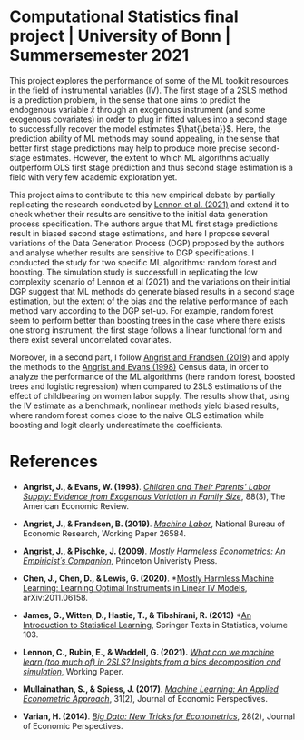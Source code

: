 # Computational Statistics final project | University of Bonn | Summersemester 2021 

This project explores the performance of some of the ML toolkit resources in the field of instrumental variables (IV). The first stage of a 2SLS method is a prediction problem, in the sense that one aims to predict the endogenous variable $\hat{x}$ through an exogenous instrument (and some exogenous covariates) in order to plug in fitted values into a second stage to successfully recover the model estimates $\hat{\beta}}$. Here, the prediction ability of ML methods may sound appealing, in the sense that better first stage predictions may help to produce more precise second-stage estimates. However, the extent to which ML algorithms actually outperform OLS first stage prediction and thus second stage estimation is a field with very few academic exploration yet.

This project aims to contribute to this new empirical debate by partially replicating the research conducted by [Lennon et al. (2021)](https://scholar.google.com/citations?view_op=view_citation&hl=en&user=EbWudV0AAAAJ&alert_preview_top_rm=2&citation_for_view=EbWudV0AAAAJ:ufrVoPGSRksC) and extend it to check whether their results are sensitive to the initial data generation process specification. The authors argue that ML first stage predictions result in biased second stage estimations, and here I propose several variations of the Data Generation Process (DGP) proposed by the authors and analyse whether results are sensitive to DGP specifications. I conducted the study for two specific ML algorithms: random forest and boosting. The simulation study is successfull in replicating the low complexity scenario of Lennon et al (2021) and the variations on their initial DGP suggest that ML methods do generate biased results in a second stage estimation, but the extent of the bias and the relative performance of each method vary according to the DGP set-up. For example, random forest seem to perform better than boosting trees in the case where there exists one strong instrument, the first stage follows a linear functional form and there exist several uncorrelated covariates. 

Moreover, in a second part, I follow [Angrist and Frandsen (2019)](https://www.nber.org/papers/w26584) and apply the methods to the [Angrist and Evans (1998)](https://www.jstor.org/stable/116844) Census data, in order to analyze the performance of the ML algorithms (here random forest, boosted trees and logistic regression) when compared to 2SLS estimations of the effect of childbearing on women labor supply. The results show that, using the IV estimate as a benchmark, nonlinear methods yield biased results, where random forest comes close to the naive OLS estimation while boosting and logit clearly underestimate the coefficients.

# References <a class="anchor" id="ref"></a>

* **Angrist, J., & Evans, W. (1998)**. *[Children and Their Parents' Labor Supply: Evidence from Exogenous Variation in Family Size](https://www.jstor.org/stable/116844)*, 88(3), The American Economic Review.

* **Angrist, J., & Frandsen, B. (2019)**. *[Machine Labor](https://www.nber.org/papers/w26584)*, National Bureau of Economic Research, Working Paper 26584.

* **Angrist, J., & Pischke, J. (2009)**. *[Mostly Harmeless Econometrics: An Empiricist´s Companion](https://www.mostlyharmlesseconometrics.com/)*, Princeton Univeristy Press.

* **Chen, J., Chen, D., & Lewis, G. (2020)**. *[Mostly Harmless Machine Learning: Learning Optimal Instruments in Linear IV Models](https://arxiv.org/abs/2011.06158), 	arXiv:2011.06158.

* **James, G., Witten, D., Hastie, T., & Tibshirani, R. (2013)** *[An Introduction to Statistical Learning](https://link.springer.com/book/10.1007/978-1-4614-7138-7), Springer Texts in Statistics, volume 103.

* **Lennon, C., Rubin, E., & Waddell, G. (2021).** *[What can we machine learn (too much of) in 2SLS?
Insights from a bias decomposition and simulation](https://scholar.google.com/citations?view_op=view_citation&hl=en&user=EbWudV0AAAAJ&alert_preview_top_rm=2&citation_for_view=EbWudV0AAAAJ:ufrVoPGSRksC)*, Working Paper.

* **Mullainathan, S., & Spiess, J. (2017)**. *[Machine Learning: An Applied Econometric Approach](https://www.aeaweb.org/articles?id=10.1257/jep.31.2.87)*, 31(2), Journal of Economic Perspectives.

* **Varian, H. (2014)**. *[Big Data: New Tricks for Econometrics](https://www.aeaweb.org/articles?id=10.1257/jep.28.2.3)*, 28(2), Journal of Economic Perspectives.
